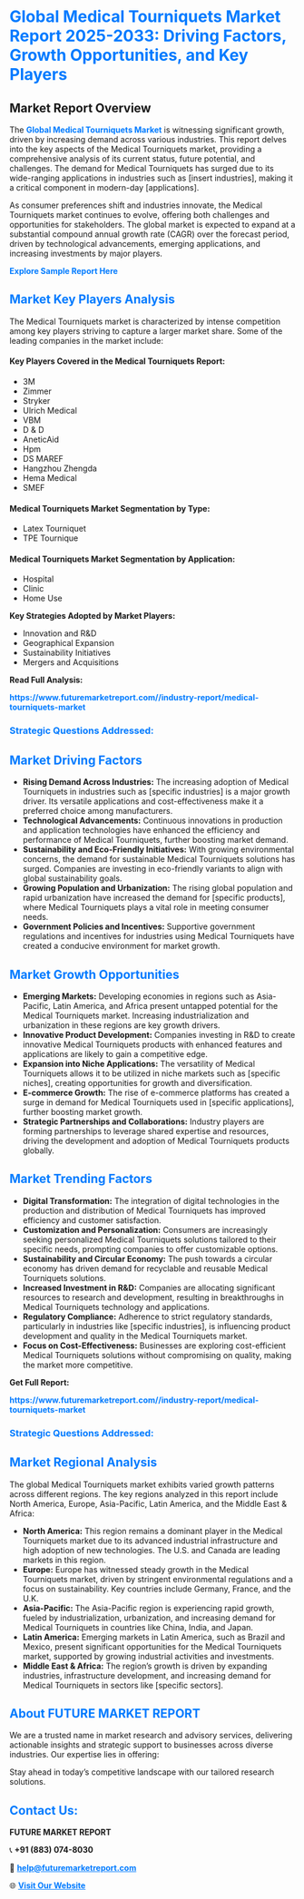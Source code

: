 <h1 style="color: #007BFF;">Global Medical Tourniquets Market Report 2025-2033: Driving Factors, Growth Opportunities, and Key Players</h1>

<section id="overview">
<h2>Market Report Overview</h2>
<p>The <a href="https://www.futuremarketreport.com//industry-report/medical-tourniquets-market" style="color: #007BFF; text-decoration: none;"><strong>Global Medical Tourniquets Market</strong></a> is witnessing significant growth, driven by increasing demand across various industries. This report delves into the key aspects of the Medical Tourniquets market, providing a comprehensive analysis of its current status, future potential, and challenges. The demand for Medical Tourniquets has surged due to its wide-ranging applications in industries such as [insert industries], making it a critical component in modern-day [applications].</p>
<p>As consumer preferences shift and industries innovate, the Medical Tourniquets market continues to evolve, offering both challenges and opportunities for stakeholders. The global market is expected to expand at a substantial compound annual growth rate (CAGR) over the forecast period, driven by technological advancements, emerging applications, and increasing investments by major players.</p>
</section>

<section id="overview">
<p><a href="https://www.futuremarketreport.com//request-sample/reportId=59671" style="color: #007BFF; text-decoration: none;"><strong>Explore Sample Report Here</strong></a></p>
</section>

<section id="key-players">
<h2 style="color: #007BFF;">Market Key Players Analysis</h2>
<p>The Medical Tourniquets market is characterized by intense competition among key players striving to capture a larger market share. Some of the leading companies in the market include:</p>
<h4>Key Players Covered in the Medical Tourniquets Report:</h4>
<ul><li>3M</li><li>Zimmer</li><li>Stryker</li><li>Ulrich Medical</li><li>VBM</li><li>D &amp; D</li><li>AneticAid</li><li>Hpm</li><li>DS MAREF</li><li>Hangzhou Zhengda</li><li>Hema Medical</li><li>SMEF</li></ul>
<h4>Medical Tourniquets Market Segmentation by Type:</h4>
<ul><li>Latex Tourniquet</li><li>TPE Tournique</li></ul>

<h4>Medical Tourniquets Market Segmentation by Application:</h4>
<ul><li>Hospital</li><li>Clinic</li><li>Home Use</li></ul>
<p><strong>Key Strategies Adopted by Market Players:</strong></p>
<ul>
<li>Innovation and R&D</li>
<li>Geographical Expansion</li>
<li>Sustainability Initiatives</li>
<li>Mergers and Acquisitions</li>
</ul>
</section>

<section>
<p><strong>Read Full Analysis: </strong></p><a href="https://www.futuremarketreport.com//industry-report/medical-tourniquets-market" style="color: #007BFF; text-decoration: none;"><strong>https://www.futuremarketreport.com//industry-report/medical-tourniquets-market</strong></a>
<h3 style="color: #007BFF;">Strategic Questions Addressed:</h3>
</section>

<section id="driving-factors">
<h2 style="color: #007BFF;">Market Driving Factors</h2>
<ul>
<li><strong>Rising Demand Across Industries:</strong> The increasing adoption of Medical Tourniquets in industries such as [specific industries] is a major growth driver. Its versatile applications and cost-effectiveness make it a preferred choice among manufacturers.</li>
<li><strong>Technological Advancements:</strong> Continuous innovations in production and application technologies have enhanced the efficiency and performance of Medical Tourniquets, further boosting market demand.</li>
<li><strong>Sustainability and Eco-Friendly Initiatives:</strong> With growing environmental concerns, the demand for sustainable Medical Tourniquets solutions has surged. Companies are investing in eco-friendly variants to align with global sustainability goals.</li>
<li><strong>Growing Population and Urbanization:</strong> The rising global population and rapid urbanization have increased the demand for [specific products], where Medical Tourniquets plays a vital role in meeting consumer needs.</li>
<li><strong>Government Policies and Incentives:</strong> Supportive government regulations and incentives for industries using Medical Tourniquets have created a conducive environment for market growth.</li>
</ul>
</section>

<section id="growth-opportunities">
<h2 style="color: #007BFF;">Market Growth Opportunities</h2>
<ul>
<li><strong>Emerging Markets:</strong> Developing economies in regions such as Asia-Pacific, Latin America, and Africa present untapped potential for the Medical Tourniquets market. Increasing industrialization and urbanization in these regions are key growth drivers.</li>
<li><strong>Innovative Product Development:</strong> Companies investing in R&D to create innovative Medical Tourniquets products with enhanced features and applications are likely to gain a competitive edge.</li>
<li><strong>Expansion into Niche Applications:</strong> The versatility of Medical Tourniquets allows it to be utilized in niche markets such as [specific niches], creating opportunities for growth and diversification.</li>
<li><strong>E-commerce Growth:</strong> The rise of e-commerce platforms has created a surge in demand for Medical Tourniquets used in [specific applications], further boosting market growth.</li>
<li><strong>Strategic Partnerships and Collaborations:</strong> Industry players are forming partnerships to leverage shared expertise and resources, driving the development and adoption of Medical Tourniquets products globally.</li>
</ul>
</section>

<section id="trending-factors">
<h2 style="color: #007BFF;">Market Trending Factors</h2>
<ul>
<li><strong>Digital Transformation:</strong> The integration of digital technologies in the production and distribution of Medical Tourniquets has improved efficiency and customer satisfaction.</li>
<li><strong>Customization and Personalization:</strong> Consumers are increasingly seeking personalized Medical Tourniquets solutions tailored to their specific needs, prompting companies to offer customizable options.</li>
<li><strong>Sustainability and Circular Economy:</strong> The push towards a circular economy has driven demand for recyclable and reusable Medical Tourniquets solutions.</li>
<li><strong>Increased Investment in R&D:</strong> Companies are allocating significant resources to research and development, resulting in breakthroughs in Medical Tourniquets technology and applications.</li>
<li><strong>Regulatory Compliance:</strong> Adherence to strict regulatory standards, particularly in industries like [specific industries], is influencing product development and quality in the Medical Tourniquets market.</li>
<li><strong>Focus on Cost-Effectiveness:</strong> Businesses are exploring cost-efficient Medical Tourniquets solutions without compromising on quality, making the market more competitive.</li>
</ul>
</section>

<section>
<p><strong>Get Full Report: </strong></p><a href="https://www.futuremarketreport.com//industry-report/medical-tourniquets-market" style="color: #007BFF; text-decoration: none;"><strong>https://www.futuremarketreport.com//industry-report/medical-tourniquets-market</strong></a>
<h3 style="color: #007BFF;">Strategic Questions Addressed:</h3>
</section>


<section id="regional-analysis">
<h2 style="color: #007BFF;">Market Regional Analysis</h2>
<p>The global Medical Tourniquets market exhibits varied growth patterns across different regions. The key regions analyzed in this report include North America, Europe, Asia-Pacific, Latin America, and the Middle East & Africa:</p>
<ul>
<li><strong>North America:</strong> This region remains a dominant player in the Medical Tourniquets market due to its advanced industrial infrastructure and high adoption of new technologies. The U.S. and Canada are leading markets in this region.</li>
<li><strong>Europe:</strong> Europe has witnessed steady growth in the Medical Tourniquets market, driven by stringent environmental regulations and a focus on sustainability. Key countries include Germany, France, and the U.K.</li>
<li><strong>Asia-Pacific:</strong> The Asia-Pacific region is experiencing rapid growth, fueled by industrialization, urbanization, and increasing demand for Medical Tourniquets in countries like China, India, and Japan.</li>
<li><strong>Latin America:</strong> Emerging markets in Latin America, such as Brazil and Mexico, present significant opportunities for the Medical Tourniquets market, supported by growing industrial activities and investments.</li>
<li><strong>Middle East & Africa:</strong> The region’s growth is driven by expanding industries, infrastructure development, and increasing demand for Medical Tourniquets in sectors like [specific sectors].</li>
</ul>
</section>

<footer>
<h2 style="color: #007BFF;">About FUTURE MARKET REPORT</h2>
<p>We are a trusted name in market research and advisory services, delivering actionable insights and strategic support to businesses across diverse industries. Our expertise lies in offering:</p>

<p>Stay ahead in today’s competitive landscape with our tailored research solutions.</p>

<h2 style="color: #007BFF;">Contact Us:</h2>
<p><strong>FUTURE MARKET REPORT</strong></p>
<p>📞 <strong>+91 (883) 074-8030</strong></p>
<p>📧 <strong><a href="mailto:help@futuremarketreport.com" style="color: #007BFF;">help@futuremarketreport.com</a></strong></p>
<p>🌐 <strong><a href="https://www.futuremarketreport.com/" style="color: #007BFF;">Visit Our Website</a></strong></p>
</footer>